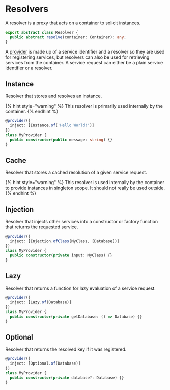 # Resolvers

A resolver is a proxy that acts on a container to solicit instances.

```typescript
export abstract class Resolver {
  public abstract resolve(container: Container): any;
}
```

A [provider](providers.md) is made up of a service identifier and a resolver so they are used for registering services, but resolvers can also be used for retrieving services from the container. A service request can either be a plain service identifier or a resolver.

## Instance

Resolver that stores and resolves an instance.

{% hint style="warning" %}
This resolver is primarily used internally by the container.
{% endhint %}

```typescript
@provider({
  inject: [Instance.of('Hello World!')]
})
class MyProvider {
  public constructor(public message: string) {}
}
```

## Cache

Resolver that stores a cached resolution of a given service request.

{% hint style="warning" %}
This resolver is used internally by the container to provide instances in singleton scope. It should not really be used outside.
{% endhint %}

## Injection

Resolver that injects other services into a constructor or factory function that returns the requested service.

```typescript
@provider({
  inject: [Injection.ofClass(MyClass, [Database])]
})
class MyProvider {
  public constructor(private input: MyClass) {}
}
```

## Lazy

Resolver that returns a function for lazy evaluation of a service request.

```typescript
@provider({
  inject: [Lazy.of(Database)]
})
class MyProvider {
  public constructor(private getDatabase: () => Database) {}
}
```

## Optional

Resolver that returns the resolved key if it was registered.

```typescript
@provider({
  inject: [Optional.of(Database)]
})
class MyProvider {
  public constructor(private database?: Database) {}
}
```

